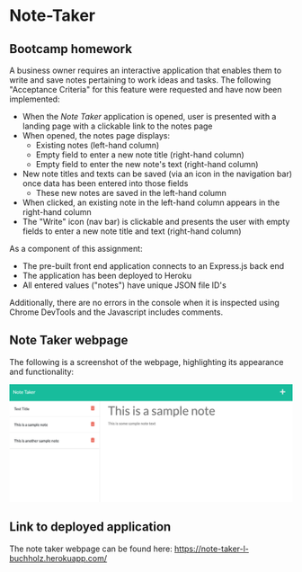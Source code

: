 # Note-Taker

## Bootcamp homework

A business owner requires an interactive application that enables them to write and save notes pertaining to work ideas and tasks. The following "Acceptance Criteria" for this feature were requested and have now been implemented:

- When the _Note Taker_ application is opened, user is presented with a landing page with a clickable link to the notes page
- When opened, the notes page displays:
  - Existing notes (left-hand column)
  - Empty field to enter a new note title (right-hand column)
  - Empty field to enter the new note's text (right-hand column)
- New note titles and texts can be saved (via an icon in the navigation bar) once data has been entered into those fields
  - These new notes are saved in the left-hand column
- When clicked, an existing note in the left-hand column appears in the right-hand column
- The "Write" icon (nav bar) is clickable and presents the user with empty fields to enter a new note title and text (right-hand column)

As a component of this assignment:

- The pre-built front end application connects to an Express.js back end
- The application has been deployed to Heroku
- All entered values ("notes") have unique JSON file ID's

Additionally, there are no errors in the console when it is inspected using Chrome DevTools and the Javascript includes comments.

## Note Taker webpage

The following is a screenshot of the webpage, highlighting its appearance and functionality:

![Interactive note taking application. This image includes: a left-hand column with existing note titles; a right-hand column with an open note and note text; and icons indicating Delete and Add Note functionality (not shown: "Save" icon).](./assets/screenshot.png)

## Link to deployed application

The note taker webpage can be found here: https://note-taker-l-buchholz.herokuapp.com/
